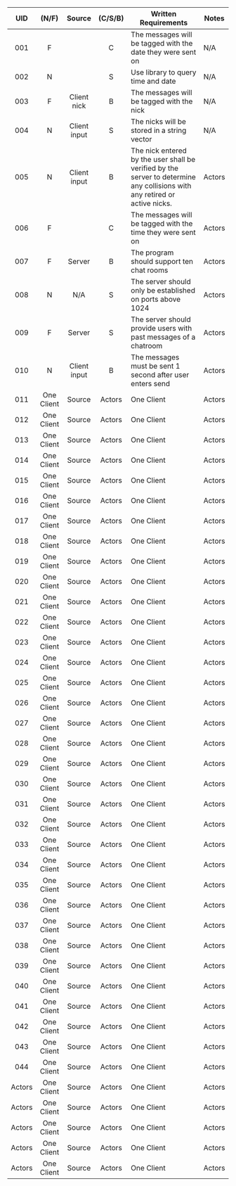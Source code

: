 | UID                | (N/F)              | Source             | (C/S/B)            | Written Requirements |        Notes       |
| :--------------:   | :----------------: | :----------------: | :----------------: | -------------------  | ------------------ |
| 001                | F                  | <ctime>            | C                  | The messages will be tagged with the date they were sent on | N/A             |
| 002                | N                  | <ctime>            | S                  | Use library <ctime> to query time and date| N/A             |
| 003                | F                  | Client nick        | B                  | The messages will be tagged with the nick | N/A             |
| 004                | N                  | Client input       | S                  | The nicks will be stored in a string vector | N/A            |
| 005                | N                  | Client input       | B                  | The nick entered by the user shall be verified by the server to determine any collisions with any retired or active nicks. | Actors             |
| 006                | F                  | <ctime>            | C                  | The messages will be tagged with the time they were sent on | Actors             |
| 007                | F                  | Server             | B                  | The program should support ten chat rooms           | Actors             |
| 008                | N                  | N/A                | S                  | The server should only be established on ports above 1024           | Actors             |
| 009                | F                  | Server             | S                  | The server should provide users with past messages of a chatroom | Actors             |
| 010                | N                  | Client input       | B                  | The messages must be sent 1 second after user enters send           | Actors             |
| 011                | One Client         | Source             | Actors             | One Client           | Actors             |
| 012                | One Client         | Source             | Actors             | One Client           | Actors             |
| 013                | One Client         | Source             | Actors             | One Client           | Actors             |
| 014                | One Client         | Source             | Actors             | One Client           | Actors             |
| 015                | One Client         | Source             | Actors             | One Client           | Actors             |
| 016                | One Client         | Source             | Actors             | One Client           | Actors             |
| 017                | One Client         | Source             | Actors             | One Client           | Actors             |
| 018                | One Client         | Source             | Actors             | One Client           | Actors             |
| 019                | One Client         | Source             | Actors             | One Client           | Actors             |
| 020                | One Client         | Source             | Actors             | One Client           | Actors             |
| 021                | One Client         | Source             | Actors             | One Client           | Actors             |
| 022                | One Client         | Source             | Actors             | One Client           | Actors             |
| 023                | One Client         | Source             | Actors             | One Client           | Actors             |
| 024                | One Client         | Source             | Actors             | One Client           | Actors             |
| 025                | One Client         | Source             | Actors             | One Client           | Actors             |
| 026                | One Client         | Source             | Actors             | One Client           | Actors             |
| 027                | One Client         | Source             | Actors             | One Client           | Actors             |
| 028                | One Client         | Source             | Actors             | One Client           | Actors             |
| 029                | One Client         | Source             | Actors             | One Client           | Actors             |
| 030                | One Client         | Source             | Actors             | One Client           | Actors             |
| 031                | One Client         | Source             | Actors             | One Client           | Actors             |
| 032                | One Client         | Source             | Actors             | One Client           | Actors             |
| 033                | One Client         | Source             | Actors             | One Client           | Actors             |
| 034                | One Client         | Source             | Actors             | One Client           | Actors             |
| 035                | One Client         | Source             | Actors             | One Client           | Actors             |
| 036                | One Client         | Source             | Actors             | One Client           | Actors             |
| 037                | One Client         | Source             | Actors             | One Client           | Actors             |
| 038                | One Client         | Source             | Actors             | One Client           | Actors             |
| 039                | One Client         | Source             | Actors             | One Client           | Actors             |
| 040                | One Client         | Source             | Actors             | One Client           | Actors             |
| 041                | One Client         | Source             | Actors             | One Client           | Actors             |
| 042                | One Client         | Source             | Actors             | One Client           | Actors             |
| 043                | One Client         | Source             | Actors             | One Client           | Actors             |
| 044                | One Client         | Source             | Actors             | One Client           | Actors             |
| Actors             | One Client         | Source             | Actors             | One Client           | Actors             |
| Actors             | One Client         | Source             | Actors             | One Client           | Actors             |
| Actors             | One Client         | Source             | Actors             | One Client           | Actors             |
| Actors             | One Client         | Source             | Actors             | One Client           | Actors             |
| Actors             | One Client         | Source             | Actors             | One Client           | Actors             |
